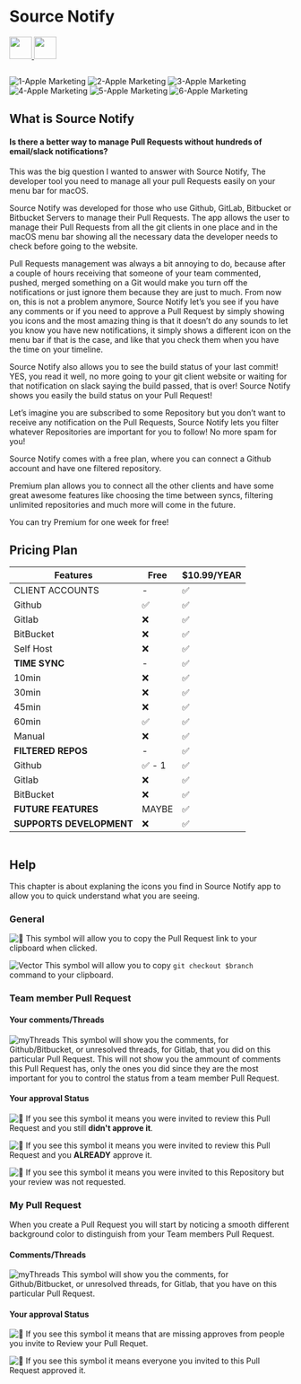 # Source Notify

<a href="https://github.com/SourceNotify/macOS-App/releases/tag/1.1.0"> <img alt="" src="https://img.shields.io/badge/AppStore-1.1.6-green" height="40"> <img alt="" src="https://img.shields.io/badge/macOS-%5E11.0-green" height="40"> 
  
 <a href="https://apps.apple.com/us/app/source-notify/id1570433591"><img alt="" src="https://user-images.githubusercontent.com/79530012/123959750-6ce9eb00-d9a6-11eb-9ae4-f50445f6ef91.png"></a>

![1-Apple Marketing](https://user-images.githubusercontent.com/79530012/127515765-ebf75678-0142-4568-8576-e744b348b784.png)
![2-Apple Marketing](https://user-images.githubusercontent.com/79530012/127515776-decf04b4-59cc-4262-8f7d-b8b012ef4c93.png)
![3-Apple Marketing](https://user-images.githubusercontent.com/79530012/127515783-17b66fc7-2760-4e0a-8b7d-e1e70c928515.png)
![4-Apple Marketing](https://user-images.githubusercontent.com/79530012/127515787-b4db0a7f-ea38-4d7e-9e90-e9944a958b9e.png)
![5-Apple Marketing](https://user-images.githubusercontent.com/79530012/127515790-75398f96-38c4-4c73-9331-e87410ee6534.png)
![6-Apple Marketing](https://user-images.githubusercontent.com/79530012/127515792-53983bad-3a6f-4bd4-8cc3-7d33b16fb10d.png)


## What is Source Notify

#### Is there a better way to manage Pull Requests without hundreds of email/slack notifications?

This was the big question I wanted to answer with Source Notify, The developer tool you need to manage all your pull Requests easily on your menu bar for macOS.

Source Notify was developed for those who use Github, GitLab, Bitbucket or Bitbucket Servers to manage their Pull Requests. The app allows the user to manage their Pull Requests from all the git clients in one place and in the macOS menu bar showing all the necessary data the developer needs to check before going to the website.

Pull Requests management was always a bit annoying to do, because after a couple of hours receiving that someone of your team commented, pushed, merged something on a Git would make you turn off the notifications or just ignore them because they are just to much. 
From now on, this is not a problem anymore, Source Notify let’s you see if you have any comments or if you need to approve a Pull Request by simply showing you icons and the most amazing thing is that it doesn’t do any sounds to let you know you have new notifications, it simply shows a different icon on the menu bar if that is the case, and like that you check them when you have the time on your timeline.

Source Notify also allows you to see the build status of your last commit! YES, you read it well, no more going to your git client website or waiting for that notification on slack saying the build passed, that is over! Source Notify shows you easily the build status on your Pull Request!

Let’s imagine you are subscribed to some Repository but you don’t want to receive any notification on the Pull Requests, Source Notify lets you filter whatever Repositories are important for you to follow! No more spam for you!

Source Notify comes with a free plan, where you can connect a Github account and have one filtered repository.

Premium plan allows you to connect all the other clients and have some great awesome features like choosing the time between syncs, filtering unlimited repositories and much more will come in the future.

You can try Premium for one week for free!


## Pricing Plan
| Features  |  Free  |  $10.99/YEAR  |
| ------------------- | ------------------- | ------------------- |
|  CLIENT ACCOUNTS | - | ✅ |
|  Github | ✅ | ✅ |
|  Gitlab | ❌ | ✅ |
|  BitBucket | ❌ | ✅ |
|  Self Host | ❌ | ✅ |
|  **TIME SYNC** | - | ✅ |
|  10min | ❌ | ✅ |
|  30min | ❌ | ✅ |
|  45min | ❌ | ✅ |
|  60min | ✅ | ✅ |
|  Manual | ❌ | ✅ |
|  **FILTERED REPOS** | - | ✅ |
|  Github | ✅ - 1 | ✅ |
|  Gitlab | ❌ | ✅ |
|  BitBucket | ❌ | ✅ |
|  **FUTURE FEATURES** | MAYBE | ✅ |
|  **SUPPORTS DEVELOPMENT** | ❌ | ✅ |
  
  
<a href="https://apps.apple.com/us/app/source-notify/id1570433591"><img alt="" src="https://user-images.githubusercontent.com/79530012/123959750-6ce9eb00-d9a6-11eb-9ae4-f50445f6ef91.png"></a>
  

## Help
  This chapter is about explaning the icons you find in Source Notify app to allow you to quick understand what you are seeing.

  ### General
  
  ![􀉄](https://user-images.githubusercontent.com/79530012/121370142-61ba1700-c934-11eb-89f3-162f19377c8a.png)
  This symbol will allow you to copy the Pull Request link to your clipboard when clicked.
  
  ![Vector](https://user-images.githubusercontent.com/79530012/121370147-62eb4400-c934-11eb-9bfb-59fbd0c786f8.png)
  This symbol will allow you to copy ```git checkout $branch``` command to your clipboard.

  
  ### Team member Pull Request
  #### Your comments/Threads
  
  ![myThreads](https://user-images.githubusercontent.com/79530012/121367752-7a293200-c932-11eb-8887-1f51350b1865.png) 
  This symbol will show you the comments, for Github/Bitbucket, or unresolved threads, for Gitlab, that you did on this particular Pull Request. This will not show you the ammount of comments this Pull Request has, only the ones you did since they are the most important for you to control the status from a team member Pull Request.
  
  #### Your approval Status
  
  ![􀊀](https://user-images.githubusercontent.com/79530012/121368843-469ad780-c933-11eb-9983-872505daa620.png)
  If you see this symbol it means you were invited to review this Pull Request and you still <b>didn't approve it</b>.
  
  ![􀊀](https://user-images.githubusercontent.com/79530012/121368981-63370f80-c933-11eb-861c-cc8588dcdf19.png)
  If you see this symbol it means you were invited to review this Pull Request and you <b>ALREADY</b> approve it.
  
![􀭾](https://user-images.githubusercontent.com/79530012/121369715-00924380-c934-11eb-9be5-3cb58f06bbab.png)
  If you see this symbol it means you were invited to this Repository but your review was not requested.

  
  ### My Pull Request
  
  When you create a Pull Request you will start by noticing a smooth different background color to distinguish from your Team members Pull Request.
  
  #### Comments/Threads
  
  ![myThreads](https://user-images.githubusercontent.com/79530012/121367752-7a293200-c932-11eb-8887-1f51350b1865.png) 
  This symbol will show you the comments, for Github/Bitbucket, or unresolved threads, for Gitlab, that you have on this particular Pull Request.
  
  #### Your approval Status
  
  ![􀊂](https://user-images.githubusercontent.com/79530012/121370984-194f2900-c935-11eb-840e-cc0ee757b640.png)
  If you see this symbol it means that are missing approves from people you invite to Review your Pull Requet.
  
  ![􀟯](https://user-images.githubusercontent.com/79530012/121370942-0e949400-c935-11eb-9d10-402e7c7434c6.png)
  If you see this symbol it means everyone you invited to this Pull Request approved it.

  
  
  

  
  
  
  
